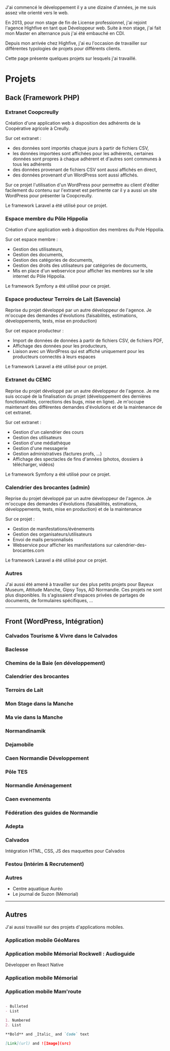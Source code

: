 J'ai commencé le développement il y a une dizaine d'années, je me suis assez vite orienté vers le web. 

En 2013, pour mon stage de fin de License professionnel, j'ai rejoint l'agence Highfive en tant que Développeur web. Suite à mon stage, j'ai fait mon Master en alternance puis j'ai été embauché en CDI.

Depuis mon arrivée chez Highfive, j'ai eu l'occasion de travailler sur différentes typologies de projets pour différents clients. 

Cette page présente quelques projets sur lesquels j'ai travaillé.

# Projets

## Back (Framework PHP)

### Extranet Coopcreully

Création d'une application web à disposition des adhérents de la Coopérative agricole à Creully. 

Sur cet extranet : 
- des données sont importés chaque jours à partir de fichiers CSV, 
- les données importées sont affichées pour les adhérents, certaines données sont propres à chaque adhérent et d'autres sont communes à tous les adhérents
- des données provenant de fichiers CSV sont aussi affichés en direct, 
- des données provenant d'un WordPress sont aussi affichés.  

Sur ce projet l'utilisation d'un WordPress pour permettre au client d'éditer facilement du contenu sur l'extranet est pertinente car il y a aussi un site WordPress pour présenter la Coopcreully.

Le framework Laravel a été utilisé pour ce projet.

### Espace membre du Pôle Hippolia

Création d'une application web à disposition des membres du Pole Hippolia.

Sur cet espace membre : 

- Gestion des utilisateurs,
- Gestion des documents,
- Gestion des catégories de documents,
- Gestion des droits des utilisateurs par catégories de documents,
- Mis en place d'un webservice pour afficher les membres sur le site internet du Pôle Hippolia.

Le framework Symfony a été utilisé pour ce projet.

### Espace producteur Terroirs de Lait (Savencia)

Reprise du projet développé par un autre développeur de l'agence. 
Je m'occupe des demandes d'évolutions (faisabilités, estimations, développements, tests, mise en production)

Sur cet espace producteur : 

- Import de données de données à partir de fichiers CSV, de fichiers PDF, 
- Affichage des données pour les producteurs,
- Liaison avec un WordPress qui est affiché uniquement pour les producteurs connectés à leurs espaces

Le framework Laravel a été utilisé pour ce projet.

### Extranet du CEMC

Reprise du projet développé par un autre développeur de l'agence. 
Je me suis occupé de la finalisation du projet (développement des dernières fonctionnalités, corrections des bugs, mise en ligne). Je m'occupe maintenant des différentes demandes d'évolutions et de la maintenance de cet extranet.

Sur cet extranet : 
- Gestion d'un calendrier des cours
- Gestion des utilisateurs
- Gestion d'une médiathèque 
- Gestion d'une messagerie
- Gestion administratives (factures profs, ...)
- Affichage des spectacles de fins d'années (photos, dossiers à télécharger, vidéos)

Le framework Symfony a été utilisé pour ce projet.

### Calendrier des brocantes (admin)

Reprise du projet développé par un autre développeur de l'agence.
Je m'occupe des demandes d'évolutions (faisabilités, estimations, développements, tests, mise en production) et de la maintenance

Sur ce projet : 

- Gestion de manifestations/événements
- Gestion des organisateurs/utilisateurs
- Envoi de mails personnalisés
- Webservice pour afficher les manifestations sur calendrier-des-brocantes.com

Le framework Laravel a été utilisé pour ce projet.

### Autres

J'ai aussi été amené à travailler sur des plus petits projets pour Bayeux Museum, Attitude Manche, Gipsy Toys, AD Normandie. 
Ces projets ne sont plus disponibles. 
Ils s'agissaient d'espaces privées de partages de documents, de formulaires spécifiques, ...

------------------------------------------------------------------------------------------------

## Front (WordPress, Intégration)

### Calvados Tourisme & Vivre dans le Calvados

### Baclesse

### Chemins de la Baie (en développement)

### Calendrier des brocantes 

### Terroirs de Lait

### Mon Stage dans la Manche

### Ma vie dans la Manche

### Normandinamik

### Dejamobile 

### Caen Normandie Développement

### Pôle TES

### Normandie Aménagement

### Caen evenements

### Fédération des guides de Normandie

### Adepta

### Calvados

Intégration HTML, CSS, JS des maquettes pour Calvados

### Festou (Intérim & Recrutement)

### Autres 

- Centre aquatique Auréo
- Le journal de Suzon (Mémorial)

----------------------------------------------------------------------------------------------------

## Autres

J'ai aussi travaillé sur des projets d'applications mobiles. 

### Application mobile GéoMares

### Application mobile Mémorial Rockwell : Audioguide

Développer en React Native

### Application mobile Mémorial

### Application mobile Mam'route

```markdown

- Bulleted
- List

1. Numbered
2. List

**Bold** and _Italic_ and `Code` text

[Link](url) and ![Image](src)
```
